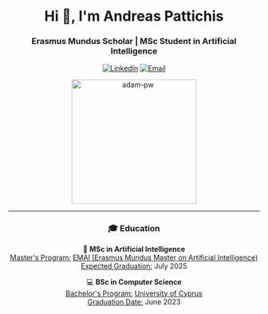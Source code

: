 <h1 align="center">Hi 👋, I'm Andreas Pattichis</h1>
<h3 align="center">Erasmus Mundus Scholar | MSc Student in Artificial Intelligence</h3>

<p align="center">
  <a href="https://www.linkedin.com/in/andreas-pattichis/"><img src="https://img.shields.io/badge/-Andreas%20Pattichis-blue?style=flat-square&logo=Linkedin&logoColor=white&link=https://www.linkedin.com/in/andreas-pattichis/" alt="LinkedIn"></a>
  <a href="mailto:andreas.pattichis@outlook.com"><img src="https://img.shields.io/badge/-Email%20Me-D14836?style=flat-square&logo=Gmail&logoColor=white&link=mailto:andreas.pattichis@outlook.com" alt="Email"></a>
</p>

<p align="center">
  <img src="https://github.com/Adam-pw/Adam-pw/blob/main/animation_500_kxa883sd.gif" alt="adam-pw" width="250" />
</p>

---

<h3 align="center"><strong>🎓 Education</strong></h2>

<p align="center">
  🧠 <strong>MSc in Artificial Intelligence</strong><br/> 
  <u>Master's Program:</u> <a href="https://www.upf.edu/web/emai/about-this-master">EMAI (Erasmus Mundus Master on Artificial Intelligence)</a><br/>
  <u>Expected Graduation:</u> July 2025
</p>

<p align="center">
  💻 <strong>BSc in Computer Science</strong><br/> 
  <u>Bachelor's Program:</u> <a href="https://www.cs.ucy.ac.cy/index.php/education/undergrad">University of Cyprus</a><br/>
  <u>Graduation Date:</u> June 2023
</p>
